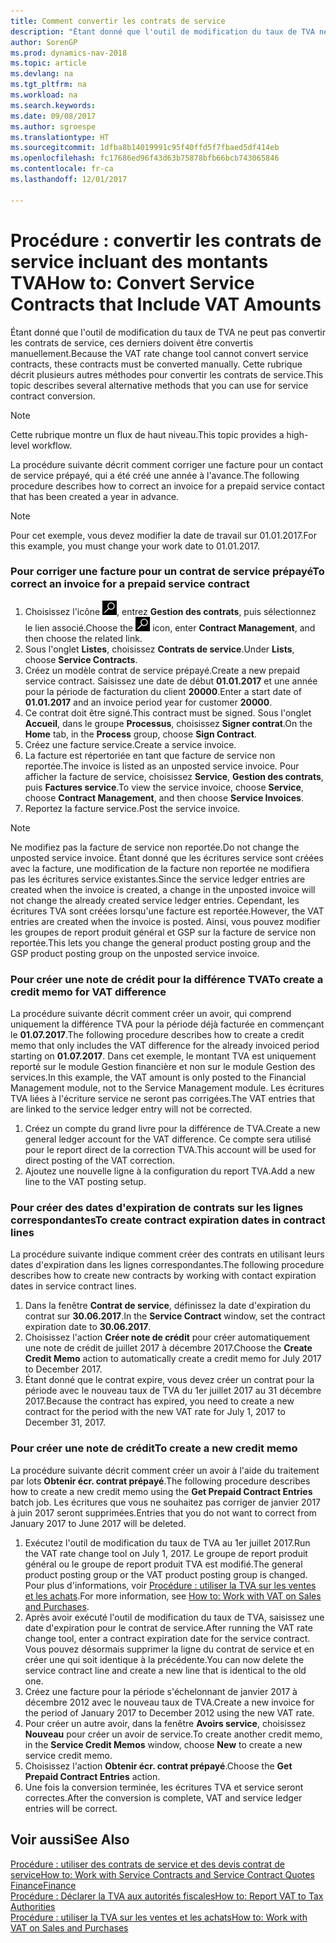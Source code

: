 ```yaml
---
title: Comment convertir les contrats de service
description: "Étant donné que l'outil de modification du taux de TVA ne peut pas convertir les contrats de service, ces derniers doivent être convertis manuellement. Cette rubrique décrit plusieurs autres méthodes pour convertir les contrats de service."
author: SorenGP
ms.prod: dynamics-nav-2018
ms.topic: article
ms.devlang: na
ms.tgt_pltfrm: na
ms.workload: na
ms.search.keywords: 
ms.date: 09/08/2017
ms.author: sgroespe
ms.translationtype: HT
ms.sourcegitcommit: 1dfba8b14019991c95f40ffd5f7fbaed5df414eb
ms.openlocfilehash: fc17686ed96f43d63b75878bfb66bcb743065846
ms.contentlocale: fr-ca
ms.lasthandoff: 12/01/2017

---
```

# <a name="how-to-convert-service-contracts-that-include-vat-amounts"></a><span data-ttu-id="20412-104">Procédure : convertir les contrats de service incluant des montants TVA</span><span class="sxs-lookup"><span data-stu-id="20412-104">How to: Convert Service Contracts that Include VAT Amounts</span></span>
<span data-ttu-id="20412-105">Étant donné que l'outil de modification du taux de TVA ne peut pas convertir les contrats de service, ces derniers doivent être convertis manuellement.</span><span class="sxs-lookup"><span data-stu-id="20412-105">Because the VAT rate change tool cannot convert service contracts, these contracts must be converted manually.</span></span> <span data-ttu-id="20412-106">Cette rubrique décrit plusieurs autres méthodes pour convertir les contrats de service.</span><span class="sxs-lookup"><span data-stu-id="20412-106">This topic describes several alternative methods that you can use for service contract conversion.</span></span>  

> [!NOTE]  
>  <span data-ttu-id="20412-107">Cette rubrique montre un flux de haut niveau.</span><span class="sxs-lookup"><span data-stu-id="20412-107">This topic provides a high-level workflow.</span></span>  

 <span data-ttu-id="20412-108">La procédure suivante décrit comment corriger une facture pour un contact de service prépayé, qui a été créé une année à l'avance.</span><span class="sxs-lookup"><span data-stu-id="20412-108">The following procedure describes how to correct an invoice for a prepaid service contact that has been created a year in advance.</span></span>  

> [!NOTE]  
>  <span data-ttu-id="20412-109">Pour cet exemple, vous devez modifier la date de travail sur 01.01.2017.</span><span class="sxs-lookup"><span data-stu-id="20412-109">For this example, you must change your work date to 01.01.2017.</span></span>  

### <a name="to-correct-an-invoice-for-a-prepaid-service-contract"></a><span data-ttu-id="20412-110">Pour corriger une facture pour un contrat de service prépayé</span><span class="sxs-lookup"><span data-stu-id="20412-110">To correct an invoice for a prepaid service contract</span></span>  
1. <span data-ttu-id="20412-111">Choisissez l'icône ![Page ou rapport pour la recherche](media/ui-search/search_small.png "icône Page ou rapport pour la recherche"), entrez **Gestion des contrats**, puis sélectionnez le lien associé.</span><span class="sxs-lookup"><span data-stu-id="20412-111">Choose the ![Search for Page or Report](media/ui-search/search_small.png "Search for Page or Report icon") icon, enter **Contract Management**, and then choose the related link.</span></span>  
2. <span data-ttu-id="20412-112">Sous l'onglet **Listes**, choisissez **Contrats de service**.</span><span class="sxs-lookup"><span data-stu-id="20412-112">Under **Lists**, choose **Service Contracts**.</span></span>  
3. <span data-ttu-id="20412-113">Créez un modèle contrat de service prépayé.</span><span class="sxs-lookup"><span data-stu-id="20412-113">Create a new prepaid service contract.</span></span> <span data-ttu-id="20412-114">Saisissez une date de début **01.01.2017** et une année pour la période de facturation du client **20000**.</span><span class="sxs-lookup"><span data-stu-id="20412-114">Enter a start date of **01.01.2017** and an invoice period year for customer **20000**.</span></span>  
4. <span data-ttu-id="20412-115">Ce contrat doit être signé.</span><span class="sxs-lookup"><span data-stu-id="20412-115">This contract must be signed.</span></span> <span data-ttu-id="20412-116">Sous l'onglet **Accueil**, dans le groupe **Processus**, choisissez **Signer contrat**.</span><span class="sxs-lookup"><span data-stu-id="20412-116">On the **Home** tab, in the **Process** group, choose **Sign Contract**.</span></span>  
5. <span data-ttu-id="20412-117">Créez une facture service.</span><span class="sxs-lookup"><span data-stu-id="20412-117">Create a service invoice.</span></span>
6. <span data-ttu-id="20412-118">La facture est répertoriée en tant que facture de service non reportée.</span><span class="sxs-lookup"><span data-stu-id="20412-118">The invoice is listed as an unposted service invoice.</span></span> <span data-ttu-id="20412-119">Pour afficher la facture de service, choisissez **Service**, **Gestion des contrats**, puis **Factures service**.</span><span class="sxs-lookup"><span data-stu-id="20412-119">To view the service invoice, choose **Service**, choose **Contract Management**, and then choose **Service Invoices**.</span></span>  
7. <span data-ttu-id="20412-120">Reportez la facture service.</span><span class="sxs-lookup"><span data-stu-id="20412-120">Post the service invoice.</span></span>  

> [!NOTE]  
>  <span data-ttu-id="20412-121">Ne modifiez pas la facture de service non reportée.</span><span class="sxs-lookup"><span data-stu-id="20412-121">Do not change the unposted service invoice.</span></span> <span data-ttu-id="20412-122">Étant donné que les écritures service sont créées avec la facture, une modification de la facture non reportée ne modifiera pas les écritures service existantes.</span><span class="sxs-lookup"><span data-stu-id="20412-122">Since the service ledger entries are created when the invoice is created, a change in the unposted invoice will not change the already created service ledger entries.</span></span> <span data-ttu-id="20412-123">Cependant, les écritures TVA sont créées lorsqu'une facture est reportée.</span><span class="sxs-lookup"><span data-stu-id="20412-123">However, the VAT entries are created when the invoice is posted.</span></span> <span data-ttu-id="20412-124">Ainsi, vous pouvez modifier les groupes de report produit général et GSP sur la facture de service non reportée.</span><span class="sxs-lookup"><span data-stu-id="20412-124">This lets you change the general product posting group and the GSP product posting group on the unposted service invoice.</span></span>  

### <a name="to-create-a-credit-memo-for-vat-difference"></a><span data-ttu-id="20412-125">Pour créer une note de crédit pour la différence TVA</span><span class="sxs-lookup"><span data-stu-id="20412-125">To create a credit memo for VAT difference</span></span>  
<span data-ttu-id="20412-126">La procédure suivante décrit comment créer un avoir, qui comprend uniquement la différence TVA pour la période déjà facturée en commençant le **01.07.2017**.</span><span class="sxs-lookup"><span data-stu-id="20412-126">The following procedure describes how to create a credit memo that only includes the VAT difference for the already invoiced period starting on **01.07.2017**.</span></span> <span data-ttu-id="20412-127">Dans cet exemple, le montant TVA est uniquement reporté sur le module Gestion financière et non sur le module Gestion des services.</span><span class="sxs-lookup"><span data-stu-id="20412-127">In this example, the VAT amount is only posted to the Financial Management module, not to the Service Management module.</span></span> <span data-ttu-id="20412-128">Les écritures TVA liées à l'écriture service ne seront pas corrigées.</span><span class="sxs-lookup"><span data-stu-id="20412-128">The VAT entries that are linked to the service ledger entry will not be corrected.</span></span>  

1. <span data-ttu-id="20412-129">Créez un compte du grand livre pour la différence de TVA.</span><span class="sxs-lookup"><span data-stu-id="20412-129">Create a new general ledger account for the VAT difference.</span></span> <span data-ttu-id="20412-130">Ce compte sera utilisé pour le report direct de la correction TVA.</span><span class="sxs-lookup"><span data-stu-id="20412-130">This account will be used for direct posting of the VAT correction.</span></span>  
2. <span data-ttu-id="20412-131">Ajoutez une nouvelle ligne à la configuration du report TVA.</span><span class="sxs-lookup"><span data-stu-id="20412-131">Add a new line to the VAT posting setup.</span></span>  

### <a name="to-create-contract-expiration-dates-in-contract-lines"></a><span data-ttu-id="20412-132">Pour créer des dates d'expiration de contrats sur les lignes correspondantes</span><span class="sxs-lookup"><span data-stu-id="20412-132">To create contract expiration dates in contract lines</span></span>  
<span data-ttu-id="20412-133">La procédure suivante indique comment créer des contrats en utilisant leurs dates d'expiration dans les lignes correspondantes.</span><span class="sxs-lookup"><span data-stu-id="20412-133">The following procedure describes how to create new contracts by working with contact expiration dates in service contract lines.</span></span>  

1. <span data-ttu-id="20412-134">Dans la fenêtre **Contrat de service**, définissez la date d'expiration du contrat sur **30.06.2017**.</span><span class="sxs-lookup"><span data-stu-id="20412-134">In the **Service Contract** window, set the contract expiration date to **30.06.2017**.</span></span>  
2. <span data-ttu-id="20412-135">Choisissez l'action **Créer note de crédit** pour créer automatiquement une note de crédit de juillet 2017 à décembre 2017.</span><span class="sxs-lookup"><span data-stu-id="20412-135">Choose the **Create Credit Memo** action to automatically create a credit memo for July 2017 to December 2017.</span></span>  
3. <span data-ttu-id="20412-136">Étant donné que le contrat expire, vous devez créer un contrat pour la période avec le nouveau taux de TVA du 1er juillet 2017 au 31 décembre 2017.</span><span class="sxs-lookup"><span data-stu-id="20412-136">Because the contract has expired, you need to create a new contract for the period with the new VAT rate for July 1, 2017 to December 31, 2017.</span></span>  

### <a name="to-create-a-new-credit-memo"></a><span data-ttu-id="20412-137">Pour créer une note de crédit</span><span class="sxs-lookup"><span data-stu-id="20412-137">To create a new credit memo</span></span>  
<span data-ttu-id="20412-138">La procédure suivante décrit comment créer un avoir à l'aide du traitement par lots **Obtenir écr. contrat prépayé**.</span><span class="sxs-lookup"><span data-stu-id="20412-138">The following procedure describes how to create a new credit memo using the **Get Prepaid Contract Entries** batch job.</span></span> <span data-ttu-id="20412-139">Les écritures que vous ne souhaitez pas corriger de janvier 2017 à juin 2017 seront supprimées.</span><span class="sxs-lookup"><span data-stu-id="20412-139">Entries that you do not want to correct from January 2017 to June 2017 will be deleted.</span></span>  

1. <span data-ttu-id="20412-140">Exécutez l'outil de modification du taux de TVA au 1er juillet 2017.</span><span class="sxs-lookup"><span data-stu-id="20412-140">Run the VAT rate change tool on July 1, 2017.</span></span> <span data-ttu-id="20412-141">Le groupe de report produit général ou le groupe de report produit TVA est modifié.</span><span class="sxs-lookup"><span data-stu-id="20412-141">The general product posting group or the VAT product posting group is changed.</span></span> <span data-ttu-id="20412-142">Pour plus d'informations, voir [Procédure : utiliser la TVA sur les ventes et les achats](finance-work-with-vat.md).</span><span class="sxs-lookup"><span data-stu-id="20412-142">For more information, see [How to: Work with VAT on Sales and Purchases](finance-work-with-vat.md).</span></span>  
2. <span data-ttu-id="20412-143">Après avoir exécuté l'outil de modification du taux de TVA, saisissez une date d'expiration pour le contrat de service.</span><span class="sxs-lookup"><span data-stu-id="20412-143">After running the VAT rate change tool, enter a contract expiration date for the service contract.</span></span> <span data-ttu-id="20412-144">Vous pouvez désormais supprimer la ligne du contrat de service et en créer une qui soit identique à la précédente.</span><span class="sxs-lookup"><span data-stu-id="20412-144">You can now delete the service contract line and create a new line that is identical to the old one.</span></span>  
3. <span data-ttu-id="20412-145">Créez une facture pour la période s'échelonnant de janvier 2017 à décembre 2012 avec le nouveau taux de TVA.</span><span class="sxs-lookup"><span data-stu-id="20412-145">Create a new invoice for the period of January 2017 to December 2012 using the new VAT rate.</span></span>  
4. <span data-ttu-id="20412-146">Pour créer un autre avoir, dans la fenêtre **Avoirs service**, choisissez **Nouveau** pour créer un avoir de service.</span><span class="sxs-lookup"><span data-stu-id="20412-146">To create another credit memo, in the **Service Credit Memos** window, choose **New** to create a new service credit memo.</span></span>  
5. <span data-ttu-id="20412-147">Choisissez l'action **Obtenir écr. contrat prépayé**.</span><span class="sxs-lookup"><span data-stu-id="20412-147">Choose the **Get Prepaid Contract Entries** action.</span></span>  
6. <span data-ttu-id="20412-148">Une fois la conversion terminée, les écritures TVA et service seront correctes.</span><span class="sxs-lookup"><span data-stu-id="20412-148">After the conversion is complete, VAT and service ledger entries will be correct.</span></span>  

## <a name="see-also"></a><span data-ttu-id="20412-149">Voir aussi</span><span class="sxs-lookup"><span data-stu-id="20412-149">See Also</span></span>  
[<span data-ttu-id="20412-150">Procédure : utiliser des contrats de service et des devis contrat de service</span><span class="sxs-lookup"><span data-stu-id="20412-150">How to: Work with Service Contracts and Service Contract Quotes</span></span>](service-how-to-create-service-contracts-and-service-contract-quotes.md)  
[<span data-ttu-id="20412-151">Finance</span><span class="sxs-lookup"><span data-stu-id="20412-151">Finance</span></span>](finance.md)  
[<span data-ttu-id="20412-152">Procédure : Déclarer la TVA aux autorités fiscales</span><span class="sxs-lookup"><span data-stu-id="20412-152">How to: Report VAT to Tax Authorities</span></span>](finance-how-report-vat.md)  
[<span data-ttu-id="20412-153">Procédure : utiliser la TVA sur les ventes et les achats</span><span class="sxs-lookup"><span data-stu-id="20412-153">How to: Work with VAT on Sales and Purchases</span></span>](finance-work-with-vat.md)  

